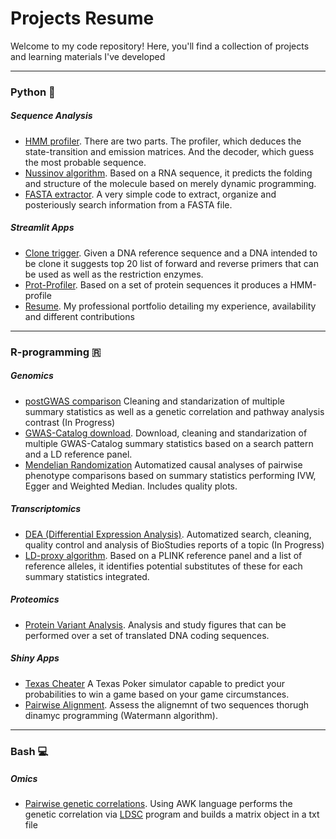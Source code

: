 # Projects Resume

Welcome to my code repository! Here, you'll find a collection of projects and learning materials I've developed

---

### Python 🐍
##### Sequence Analysis

* [HMM profiler](Python/HMM_profile_analyser). There are two parts. The profiler, which deduces the state-transition and emission matrices. And the decoder, which guess the most probable sequence. 
* [Nussinov algorithm](Nussinov). Based on a RNA sequence, it predicts the folding and structure of the molecule based on merely dynamic programming.
* [FASTA extractor](Python/manipulation_FASTA). A very simple code to extract, organize and posteriously search information from a FASTA file.

##### Streamlit Apps
* [Clone trigger](streamlit/close_trigger). Given a DNA reference sequence and a DNA intended to be clone it suggests top 20 list of forward and reverse primers that can be used as well as the restriction enzymes. 
* [Prot-Profiler](streamlit/prot-profiler-app). Based on a set of protein sequences it produces a HMM-profile
* [Resume](streamlit/resume). My professional portfolio detailing my experience, availability and different contributions

---

### R-programming 🇷
##### Genomics
* [postGWAS comparison](postGWAS) Cleaning and standarization of multiple summary statistics as well as a genetic correlation and pathway analysis contrast (In Progress)
* [GWAS-Catalog download](GWAS-Catalog-Download). Download, cleaning and standarization of multiple GWAS-Catalog summary statistics based on a search pattern and a LD reference panel.
* [Mendelian Randomization]() Automatized causal analyses of pairwise phenotype comparisons based on summary statistics performing IVW, Egger and Weighted Median. Includes quality plots.

##### Transcriptomics
* [DEA (Differential Expression Analysis)](R/DEA). Automatized search, cleaning, quality control and analysis of BioStudies reports of a topic (In Progress)
* [LD-proxy algorithm](LD-proxy). Based on a PLINK reference panel and a list of reference alleles, it identifies potential substitutes of these for each summary statistics integrated.

##### Proteomics
* [Protein Variant Analysis](Protein-Variant-Analysis). Analysis and study figures that can be performed over a set of translated DNA coding sequences. 

##### Shiny Apps

* [Texas Cheater](shinyR/texas-cheater) A Texas Poker simulator capable to predict your probabilities to win a game based on your game circumstances.
* [Pairwise Alignment](shinyR/pairwise_alignment). Assess the alignemnt of two sequences thorugh dinamyc programming (Watermann algorithm).

---

### Bash 💻
##### Omics
* [Pairwise genetic correlations](). Using AWK language performs the genetic correlation via [LDSC](https://github.com/bulik/ldsc) program and builds a matrix object in a txt file  
